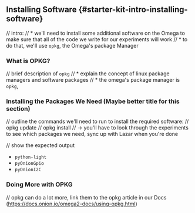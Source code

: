 ## Installing Software {#starter-kit-intro-installing-software}

// intro:
//	* we'll need to install some additional software on the Omega to make sure that all of the code we write for our experiments will work
//	* to do that, we'll use `opkg`, the Omega's package Manager

### What is OPKG?

// brief description of `opkg`
//	* explain the concept of linux package managers and software packages
//	* the omega's package manager is `opkg`,

### Installing the Packages We Need (Maybe better title for this section)

// outline the commands we'll need to run to install the required software:
//	opkg update
//	opkg install <packages>
// -> you'll have to look through the experiments to see which packages we need, sync up with Lazar when you're done

// show the expected output

* `python-light`
* `pyOnionGpio`
* `pyOnionI2C`


### Doing More with OPKG

// opkg can do a lot more, link them to the opkg article in our Docs (https://docs.onion.io/omega2-docs/using-opkg.html)

